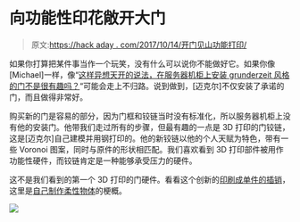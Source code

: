# 向功能性印花敞开大门

> 原文:[https://hack aday . com/2017/10/14/开门见山功能打印/](https://hackaday.com/2017/10/14/opening-the-door-to-functional-prints/)

如果你打算把某件事当作一个玩笑，没有什么可以说你不能做好它。如果你像[Michael]一样，像“[这样异想天开的说法，在服务器机柜上安装 grunderzeit 风格的门不是很有趣吗？](http://regendrogenbogen.wordpress.com/2017/09/18/serverschrank-mit-stil-server-cabinet-with-style/)“可能会走上不归路。说到做到，[迈克尔]不仅安装了承诺的门，而且做得非常好。

购买新的门是容易的部分，因为门框和铰链当时没有标准化，所以服务器机柜上没有他的安装门。他带我们走过所有的步骤，但最有趣的一点是 3D 打印的门铰链，这是[迈克尔]自己建模并用钢打印的。他的新铰链以他的个人天赋为特色，带有一些 Voronoi 图案，同时与原件的形状相匹配。我们喜欢看到 3D 打印部件被用作功能性硬件，而铰链肯定是一种能够承受压力的硬件。

这不是我们看到的第一个 3D 打印的门硬件。看看这个创新的[印刷成单件的插销](http://hackaday.com/2016/09/14/3d-printed-door-latch-has-one-moving-part-itself/)，这里是[自己制作柔性物体](http://hackaday.com/2017/08/05/3d-printing-flexible-surfaces-out-of-non-flexible-material/)的梗概。

![](../Images/24efd1b23a1478db3b795ed0f960ca6c.png)